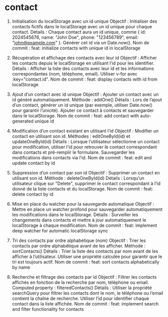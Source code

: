 # contact

1. Initialisation du localStorage avec un id unique
   Objectif : Initialiser des contacts fictifs dans le localStorage avec un id unique pour chaque contact.
   Détails : Chaque contact aura un id unique, comme { id: 2024545676, name: "John Doe", phone: "123456789", email: "john@example.com" }. Générer cet id via un Date.now().
   Nom de commit : feat: initialize contacts with unique id in localStorage

2. Récupération et affichage des contacts avec leur id
   Objectif : Afficher les contacts depuis le localStorage en utilisant l’id pour les identifier.
   Détails : Afficher la liste des contacts avec leur id et les informations correspondantes (nom, téléphone, email). Utiliser v-for avec :key="contact.id".
   Nom de commit : feat: display contacts with id from localStorage

3. Ajout d’un contact avec id unique
   Objectif : Ajouter un contact avec un id généré automatiquement.
   Méthode : addOne()
   Détails : Lors de l’ajout d’un contact, générer un id unique (par exemple, utiliser Date.now() pour garantir l’unicité). Ajouter ce contact à contacts et sauvegarder dans le localStorage.
   Nom de commit : feat: add contact with auto-generated unique id

4. Modification d’un contact existant en utilisant l’id
   Objectif : Modifier un contact en utilisant son id.
   Méthodes : editOneById(id) et updateOneById(id)
   Détails : Lorsque l’utilisateur sélectionne un contact pour modification, utiliser l’id pour retrouver le contact correspondant dans contacts et pré-remplir le formulaire. Sauvegarder les modifications dans contacts via l’id.
   Nom de commit : feat: edit and update contact by id

5. Suppression d’un contact par son id
   Objectif : Supprimer un contact en utilisant son id.
   Méthode : deleteOneById(id)
   Détails : Lorsqu’un utilisateur clique sur "Delete", supprimer le contact correspondant à l’id donné de la liste contacts et du localStorage.
   Nom de commit : feat: delete contact by id

6. Mise en place du watcher pour la sauvegarde automatique
   Objectif : Mettre en place un watcher profond pour sauvegarder automatiquement les modifications dans le localStorage.
   Détails : Surveiller les changements dans contacts et mettre à jour automatiquement le localStorage à chaque modification.
   Nom de commit : feat: implement deep watcher for automatic localStorage sync

7. Tri des contacts par ordre alphabétique (nom)
   Objectif : Trier les contacts par ordre alphabétique avant de les afficher.
   Méthode : sortContacts()
   Détails : Trier la liste des contacts par nom avant de les afficher à l’utilisateur. Utiliser une propriété calculée pour garantir que le tri est toujours actif.
   Nom de commit : feat: sort contacts alphabetically by name

8. Recherche et filtrage des contacts par id
   Objectif : Filtrer les contacts affichés en fonction de la recherche par nom, téléphone ou email.
   Computed property : filteredContacts()
   Détails : Utiliser la propriété searchQuery pour filtrer les contacts dont le nom, le téléphone ou l’email contient la chaîne de recherche. Utiliser l’id pour identifier chaque contact dans la liste affichée.
   Nom de commit : feat: implement search and filter functionality for contacts
